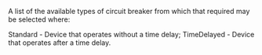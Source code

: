 A list of the available types of circuit breaker from which that required may be selected where:

Standard - Device that operates without a time delay;
TimeDelayed - Device that operates after a time delay.